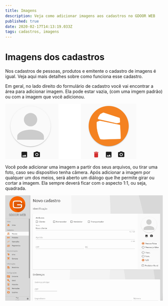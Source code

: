 ```yaml
---
title: Imagens
description: Veja como adicionar imagens aos cadastros no GDOOR WEB
published: true
date: 2020-02-17T14:13:19.033Z
tags: cadastros, imagens
---
```


# Imagens dos cadastros

Nos cadastros de pessoas, produtos e emitente o cadastro de imagens é igual. Veja aqui mais detalhes sobre como funciona esse cadastro.

Em geral, no lado direito do formulário de cadastro você vai encontrar a área para adicionar imagem. Ela pode estar vazia, (com uma imgem padrão) ou com a imagem que você adicionou.

![Cadastro de imagem](/cadastros/comum/imagem-cadastros.png)

Você pode adicionar uma imagem a partir dos seus arquivos, ou tirar uma foto, caso seu dispositivo tenha câmera. Após adicionar a imagem por qualquer um dos meios, será aberto um diálogo que lhe permite girar ou cortar a imagem. Ela sempre deverá ficar com o aspecto 1:1, ou seja, quadrada.

![Editar imagem](/cadastros/comum/cropper.gif)
